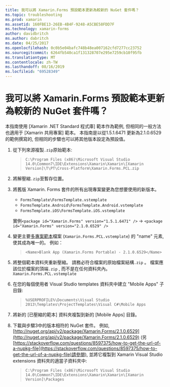 ```yaml
---
title: 我可以將 Xamarin.Forms 預設範本更新為較新的 NuGet 套件嗎？
ms.topic: troubleshooting
ms.prod: xamarin
ms.assetid: 160FBE13-26EB-4B4F-9248-A5CBE58FDD7F
ms.technology: xamarin-forms
author: davidbritch
ms.author: dabritch
ms.date: 04/25/2017
ms.openlocfilehash: 0c0b5e04bafc748b48ea007162cfd7277cc23752
ms.sourcegitcommit: 6264fb540ca1f131328707e295e7259cb10f95fb
ms.translationtype: MT
ms.contentlocale: zh-TW
ms.lasthandoff: 08/16/2019
ms.locfileid: "69528349"
---
```

# <a name="can-i-update-the-xamarinforms-default-template-to-a-newer-nuget-package"></a>我可以將 Xamarin.Forms 預設範本更新為較新的 NuGet 套件嗎？

本指南使用 [Xamarin .NET Standard 程式庫] 範本作為範例, 但相同的一般方法也適用于 [Xamarin 共用專案] 範本。 本指南是以從1.5.1.6471 更新為2.1.0.6529 的範例撰寫的, 但相同的步驟也可以將其他版本設定為預設值。

1. 從下列來源複製`.zip`原始範本:

    > `C:\Program Files (x86)\Microsoft Visual Studio 14.0\Common7\IDE\Extensions\Xamarin\Xamarin\[Xamarin Version]\T\PT\Cross-Platform\Xamarin.Forms.PCL.zip`

2. 將解壓縮`.zip`至暫存位置。

3. 將舊版 Xamarin. Forms 套件的所有出現專案變更為您想要使用的新版本。
    * `FormsTemplate\FormsTemplate.vstemplate`
    * `FormsTemplate.Android\FormsTemplate.Android.vstemplate`
    * `FormsTemplate.iOS\FormsTemplate.iOS.vstemplate`

    實例`<package id="Xamarin.Forms" version="1.5.1.6471" />` -> `<package id="Xamarin.Forms" version="2.1.0.6529" />`

4. 變更主要[多專案範本](https://msdn.microsoft.com/library/ms185308.aspx)檔案 (`Xamarin.Forms.PCL.vstemplate`) 的 "name" 元素, 使其成為唯一的。 例如：

    > `<Name>Blank App (Xamarin.Forms Portable) - 2.1.0.6529</Name>`

5. 將整個範本資料夾重新壓縮。 請務必符合檔案的原始檔案結構`.zip` 。 檔案應該位於檔案的頂端`.zip` , 而不是在任何資料夾內。 `Xamarin.Forms.PCL.vstemplate`

6. 在您的每個使用者 Visual Studio templates 資料夾中建立 "Mobile Apps" 子目錄:
    > `%USERPROFILE%\Documents\Visual Studio 2013\Templates\ProjectTemplates\Visual C#\Mobile Apps`

7. 將新的 [已壓縮的範本] 資料夾複製到新的 [Mobile Apps] 目錄。

8. 下載與步驟3中的版本相符的 NuGet 套件。 例如, [http://nuget.org/api/v2/package/Xamarin.Forms/2.1.0.6529](http://nuget.org/api/v2/package/Xamarin.Forms/2.1.0.6529) (另[https://stackoverflow.com/questions/8597375/how-to-get-the-url-of-a-nupkg-file](https://stackoverflow.com/questions/8597375/how-to-get-the-url-of-a-nupkg-file)請參閱), 並將它複製到 Xamarin Visual Studio extensions 資料夾的適當子資料夾中:
    > `C:\Program Files (x86)\Microsoft Visual Studio 14.0\Common7\IDE\Extensions\Xamarin\Xamarin\[Xamarin Version]\Packages`
